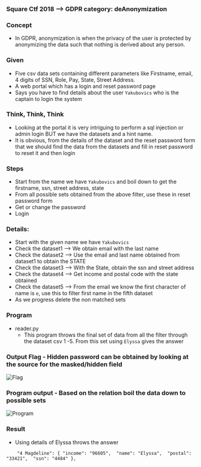 ### Square Ctf 2018 --> GDPR category: deAnonymization

### Concept
* In GDPR, anonymization is when the privacy of the user is protected by anonymizing the data such that nothing is derived about any person.

### Given
* Five csv data sets containing different parameters like Firstname, email, 4 digits of SSN, Role, Pay, State, Street Address.
* A web portal which has a login and reset password page
* Says you have to find details about the user `Yakubovics` who is the captain to login the system

### Think, Think, Think
* Looking at the portal it is very intriguing to perform a sql injection or admin login BUT we have the datasets and a hint name.
* It is obvious, from the details of the dataset and the reset password form that we should find the data from the datasets and fill in reset password to reset it and then login

### Steps
* Start from the name we have `Yakubovics` and boil down to get the firstname, ssn, street address, state
* From all possible sets obtained from the above filter, use these in reset password form
* Get or change the password 
* Login

### Details:
* Start with the given name we have `Yakubovics`
* Check the dataset1 --> We obtain email with the last name
* Check the dataset2 --> Use the email and last name obtained from dataset1 to obtain the STATE
* Check the dataset3 --> With the State, obtain the ssn and street address
* Check the dataset4 --> Get income and postal code with the state obtained
* Check the dataset5 --> From the email we know the first character of name is `e`, use this to filter first name in the fifth dataset 
* As we progress delete the non matched sets

### Program
* reader.py
  - This program throws the final set of data from all the filter through the dataset csv 1 -5. From this set using `Elyssa` gives the answer

### Output Flag - Hidden password can be obtained by looking at the source for the masked/hidden field

<img src="https://srinivas11789.github.io/SecurityNuggets/captureTheFlag/Miscellaneous/squareCtf2018/deAnonymization/flag_output.png" title="Flag">

### Program output - Based on the relation boil the data down to possible sets

<img src="https://srinivas11789.github.io/SecurityNuggets/captureTheFlag/Miscellaneous/squareCtf2018/deAnonymization/program_output.png" title="Program">

### Result

* Using details of Elyssa throws the answer

`    
    "4 Magdeline": {
        "income": "96605", 
        "name": "Elyssa", 
        "postal": "33421", 
        "ssn": "4484"
    }, 
`
